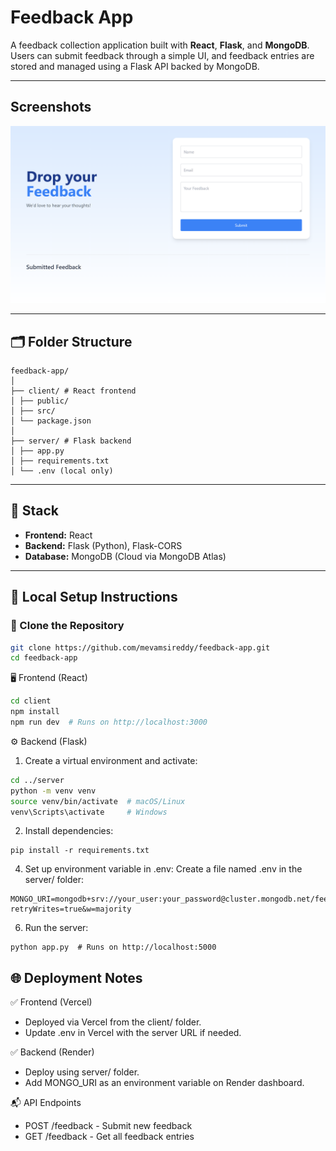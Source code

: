 # Feedback App

A feedback collection application built with **React**, **Flask**, and **MongoDB**. Users can submit feedback through a simple UI, and feedback entries are stored and managed using a Flask API backed by MongoDB.

---
## Screenshots

![Screenshot 1](Web_UI.png)

---

## 🗂 Folder Structure
```
feedback-app/
│
├── client/ # React frontend
│ ├── public/
│ ├── src/
│ └── package.json
│
├── server/ # Flask backend
│ ├── app.py
│ ├── requirements.txt
│ └── .env (local only)
```


---

## 🚀 Stack

- **Frontend:** React
- **Backend:** Flask (Python), Flask-CORS
- **Database:** MongoDB (Cloud via MongoDB Atlas)

---

## 🔧 Local Setup Instructions

### 📁 Clone the Repository

```bash
git clone https://github.com/mevamsireddy/feedback-app.git
cd feedback-app
```
🖥️ Frontend (React)
```bash
cd client
npm install
npm run dev  # Runs on http://localhost:3000
```
⚙️ Backend (Flask)
1. Create a virtual environment and activate:
```bash
cd ../server
python -m venv venv
source venv/bin/activate  # macOS/Linux
venv\Scripts\activate     # Windows
```
2. Install dependencies:
```
pip install -r requirements.txt
```
4. Set up environment variable in .env:
Create a file named .env in the server/ folder:
```
MONGO_URI=mongodb+srv://your_user:your_password@cluster.mongodb.net/feedbackDB?retryWrites=true&w=majority
```
6. Run the server:
```
python app.py  # Runs on http://localhost:5000
```
## 🌐 Deployment Notes
✅ Frontend (Vercel)
- Deployed via Vercel from the client/ folder.
- Update .env in Vercel with the server URL if needed.

✅ Backend (Render)
- Deploy using server/ folder.
- Add MONGO_URI as an environment variable on Render dashboard.

📬 API Endpoints
- POST	/feedback	- Submit new feedback
- GET	/feedback	- Get all feedback entries

